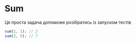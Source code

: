 # Sum

Ця проста задача допоможе розібратись із запуском тестів 

```js
sum(1, 1); // 2
sum(2, 5); // 7
```
